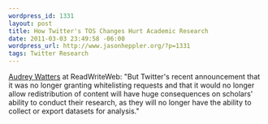 ```yaml
--- 
wordpress_id: 1331
layout: post
title: How Twitter's TOS Changes Hurt Academic Research
date: 2011-03-03 23:49:58 -06:00
wordpress_url: http://www.jasonheppler.org/?p=1331
tags: Twitter Research
---
```

<a href="http://www.readwriteweb.com/archives/how_recent_changes_to_twitters_terms_of_service_mi.php">Audrey Watters</a> at ReadWriteWeb: "But Twitter's recent announcement that it was no longer granting whitelisting requests and that it would no longer allow redistribution of content will have huge consequences on scholars' ability to conduct their research, as they will no longer have the ability to collect or export datasets for analysis."
